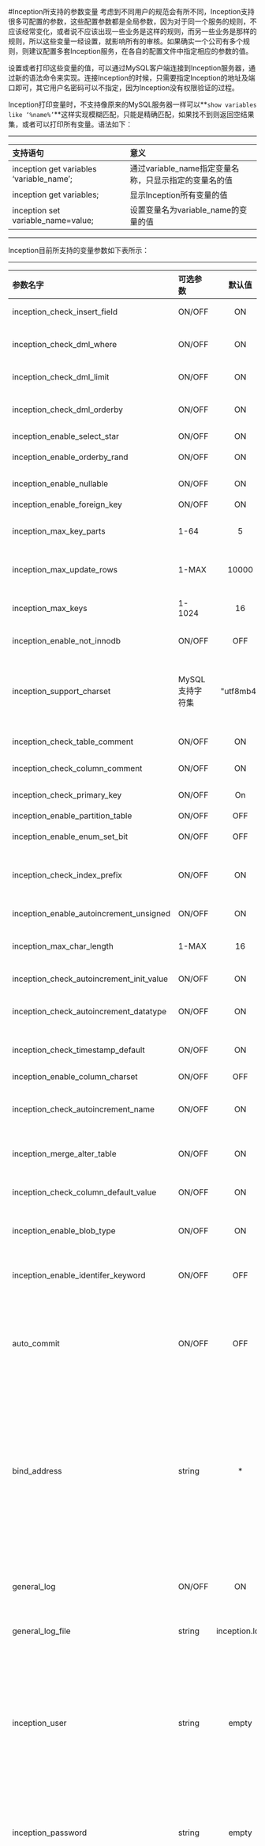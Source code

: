 #Inception所支持的参数变量
考虑到不同用户的规范会有所不同，Inception支持很多可配置的参数，这些配置参数都是全局参数，因为对于同一个服务的规则，不应该经常变化，或者说不应该出现一些业务是这样的规则，而另一些业务是那样的规则，所以这些变量一经设置，就影响所有的审核。如果确实一个公司有多个规则，则建议配置多套Inception服务，在各自的配置文件中指定相应的参数的值。

设置或者打印这些变量的值，可以通过MySQL客户端连接到Inception服务器，通过新的语法命令来实现。连接Inception的时候，只需要指定Inception的地址及端口即可，其它用户名密码可以不指定，因为Inception没有权限验证的过程。

Inception打印变量时，不支持像原来的MySQL服务器一样可以**`show variables like ‘%name%’`**这样实现模糊匹配，只能是精确匹配，如果找不到则返回空结果集，或者可以打印所有变量。语法如下：

----
|支持语句  |	意义		|
|:----------|:--------------------|
|inception get variables ‘variable_name’;	|通过variable_name指定变量名称，只显示指定的变量名的值|
|inception get variables;	|显示Inception所有变量的值|
|inception set variable_name=value;	|设置变量名为variable_name的变量的值|   

-----
Inception目前所支持的变量参数如下表所示：

-----------------
|参数名字                                 	 |可选参数        	 |默认值    	 |功能说明|  
|:-------------------------------------------------|:-----------------------|:---------------:|:-----------|
|inception_check_insert_field             	 |ON/OFF          	 |ON        	 |是不是要检查插入语句中的列链表的存在性|  
|inception_check_dml_where                	 |ON/OFF          	 |ON        	 |在DML语句中没有WHERE条件时，是不是要报错|  
|inception_check_dml_limit                	 |ON/OFF          	 |ON        	 |在DML语句中使用了LIMIT时，是不是要报错|  
|inception_check_dml_orderby              	 |ON/OFF          	 |ON        	 |在DML语句中使用了Order By时，是不是要报错|  
|inception_enable_select_star             	 |ON/OFF          	 |ON        	 |Select*时是不是要报错|  
|inception_enable_orderby_rand            	 |ON/OFF          	 |ON        	 |order by rand时是不是报错|  
|inception_enable_nullable                	 |ON/OFF          	 |ON        	 |创建或者新增列时如果列为NULL，是不是报错|  
|inception_enable_foreign_key             	 |ON/OFF          	 |ON        	 |是不是支持外键|  
|inception_max_key_parts                  	 |1-64            	 |5         	 |一个索引中，列的最大个数，超过这个数目则报错|  
|inception_max_update_rows                	 |1-MAX           	 |10000     	 |在一个修改语句中，预计影响的最大行数，超过这个数就报错|  
|inception_max_keys                       	 |1-1024          	 |16        	 |一个表中，最大的索引数目，超过这个数则报错|  
|inception_enable_not_innodb              	 |ON/OFF          	 |OFF       	 |建表指定的存储引擎不为Innodb，不报错|  
|inception_support_charset                	 |MySQL支持字符集 	 |"utf8mb4" 	 |表示在建表或者建库时支持的字符集，如果需要多个，则用逗号分隔，影响的范围是建表、设置会话字符集、修改表字符集属性等|  
|inception_check_table_comment            	 |ON/OFF          	 |ON        	 |建表时，表没有注释时报错|  
|inception_check_column_comment           	 |ON/OFF          	 |ON        	 |建表时，列没有注释时报错|  
|inception_check_primary_key              	 |ON/OFF          	 |On        	 |建表时，如果没有主键，则报错|  
|inception_enable_partition_table         	 |ON/OFF          	 |OFF       	 |是不是支持分区表|  
|inception_enable_enum_set_bit            	 |ON/OFF          	 |OFF       	 |是不是支持enum,set,bit数据类型|  
|inception_check_index_prefix             	 |ON/OFF          	 |ON            |是不是要检查索引名字前缀为"idx_"，检查唯一索引前缀是不是"uniq_"|  
|inception_enable_autoincrement_unsigned  	 |ON/OFF          	 |ON        	 |自增列是不是要为无符号型|  
|inception_max_char_length                	 |1-MAX           	 |16        	 |当char类型的长度大于这个值时，就提示将其转换为VARCHAR|  
|inception_check_autoincrement_init_value 	 |ON/OFF          	 |ON        	 |当建表时自增列的值指定的不为1，则报错|  
|inception_check_autoincrement_datatype   	 |ON/OFF          	 |ON        	 |当建表时自增列的类型不为int或者bigint时报错|  
|inception_check_timestamp_default        	 |ON/OFF          	 |ON        	 |建表时，如果没有为timestamp类型指定默认值，则报错|  
|inception_enable_column_charset          	 |ON/OFF          	 |OFF       	 |允许列自己设置字符集|  
|inception_check_autoincrement_name       	 |ON/OFF          	 |ON        	 |建表时，如果指定的自增列的名字不为ID，则报错，说明是有意义的，给提示|  
|inception_merge_alter_table              	 |ON/OFF          	 |ON        	 |在多个改同一个表的语句出现是，报错，提示合成一个|  
|inception_check_column_default_value     	 |ON/OFF          	 |ON        	 |检查在建表、修改列、新增列时，新的列属性是不是要有默认值|  
|inception_enable_blob_type               	 |ON/OFF          	 |ON        	 |检查是不是支持BLOB字段，包括建表、修改列、新增列操作|  
|inception_enable_identifer_keyword		|ON/OFF			|OFF		|检查在SQL语句中，是不是有标识符被写成MySQL的关键字，默认值为报警。|
|auto_commit|ON/OFF|OFF|这个参数的作用是为了匹配Python客户端每次自动设置auto_commit=0的，如果取消则会报错，针对Inception本身没有实际意义|
|bind_address|string|*|这个参数实际上就是MySQL数据库原来的参数，因为Incpetion没有权限验证过程，那么为了实现更安全的访问，可以给Inception服务器的这个参数设置某台机器（Inception上层的应用程序）不地址，这样其它非法程序是不可访问的，那么再加上Inception执行的选项中的用户名密码，对MySQL就更加安全|
|general_log|ON/OFF|ON|这个参数就是原生的MySQL的参数，用来记录在Inception服务上执行过哪些语句，用来定位一些问题等|
|general_log_file|string|inception.log|设置general log写入的文件路径|
|inception_user|string|empty|这个用户名在配置之后，在连接Inception的选项中可以不指定user，这样线上数据库的用户名及密码就可以不暴露了，可以做为临时使用的一种方式，但这个用户现在只能是用来审核，也就是说，即使在选项中指定--enable-execute，也不能执行，这个是只能用来审核的帐号。|
|inception_password|string|empty|与上面的参数是一对，这个参数对应的是选项中的password，设置这个参数之后，可以在选项中不指定password|
|inception_enable_sql_statistic|ON/OFF|ON|设置是不是支持统计Inception执行过的语句中，各种语句分别占多大比例，如果打开这个参数，则每次执行的情况都会在备份数据库实例中的inception库的statistic表中以一条记录存储这次操作的统计情况，每次操作对应一条记录，这条记录中含有的信息是各种类型的语句执行次数情况，具体的信息需要参考后面一章<<**Inception 的统计功能**>>|
|inception_read_only|ON/OFF|OFF|设置当前Inception服务器是不是只读的，这是为了防止一些人具有修改权限的帐号时，通过Inception误修改一些数据，如果inception_read_only设置为ON，则即使开了enable-execute，同时又有执行权限，也不会去执行，审核完成即返回|
|inception_check_identifier|ON/OFF|ON|打开与关闭Inception对SQL语句中各种名字的检查，如果设置为ON，则如果发现名字中存在除数字、字母、下划线之外的字符时，会报Identifier "invalidname" is invalid, valid options: [a-z,A-Z,0-9,_].|
|inception_format_Sql_full_path|ON/OFF|OFF|这个参数是配合sql format功能使用。如果设置为ON，则打印出来的sql语句中的字段名是db.table.column_name形式;如果设置为OFF，则正常打印字段名。注意，如果use的db不存在或者mysql实例没开启，这个参数无效.|

-------

#注意事项
上面已经说了，可以用MySQL客户端通过命令`inception get variables;`查看Inception支持的所有参数变量，所有以inception开头的参数，都是专门为Inception加的，而其它的则大都是MySQL原生的，大部分没有任何作用的都已经去除了，有些则没有，这个在使用过程中可着情处理。
而以inception开头的参数中，还有一部分是以inception_osc开头的，这十几个参数主要是用来控制Inception使用OSC工具来执行ALTER表操作时使用的，这部分会在后面一章<<**Inception 对OSC的支持**>>中详细叙述。
